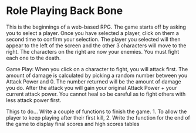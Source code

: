 # Role Playing Back Bone

This is the beginnings of a web-based RPG. The game starts off by asking you to select a player. Once you have selected a player, click on them a second time to confirm your selection. The player you selected will then appear to the left of the screen and the other 3 characters will move to the right. The characters on the right are now your enemies. You must fight each one to the death. 

Game Play:
When you click on a character to fight, you will attack first. The amount of damage is calculated by picking a random number between you Attack Power and 0. The number returned will be the amount of damage you do. After the attack you will gain your original Attack Power + your current attack power. You cannot heal so be careful as to fight others with less attack power first. 

Thigs to do...
    Write a couple of functions to finish the game.
    1. To allow the player to keep playing after their first kill,
    2. Write the function for the end of the game to display final scores and high scores tables



